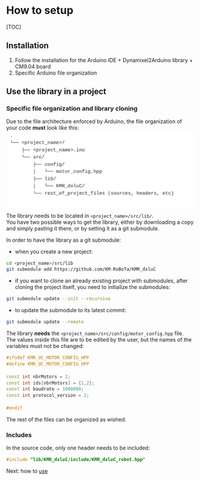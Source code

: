 # How to setup
[TOC]

## Installation
1. Follow the installation for the Arduino IDE + Dynamixel2Arduino library + CM9.04 board
2. Specific Arduino file organization

## Use the library in a project

### Specific file organization and library cloning
Due to the file architecture enforced by Arduino, the file organization of your code **must** look like this:
![File tree](../img/folder_tree.png)

The library needs to be located in ```<project_name>/src/lib/```. <br /> 
You have two possible ways to get the library, either by downloading a copy and simply pasting it there, or by setting it as a git submodule.

In order to have the library as a git submodule:
- when you create a new project: 
```sh
cd <project_name>/src/lib
git submodule add https://github.com/KM-RoBoTa/KMR_dxluC
``` 
- if you want to clone an already existing project with submodules, after cloning the project itself, you need to initialize the submodules:
```sh
git submodule update --init --recursive
``` 
- to update the submodule to its latest commit:
```sh
git submodule update --remote
``` 

The library **needs** the ```<project_name>/src/config/motor_config.hpp``` file. The values inside this file are to be edited by the user, but the names of the variables must not be changed:

```cpp
#ifndef KMR_UC_MOTOR_CONFIG_HPP
#define KMR_UC_MOTOR_CONFIG_HPP

const int nbrMotors = 2;
const int ids[nbrMotors] = {1,2};
const int baudrate = 1000000;
const int protocol_version = 2;

#endif
``` 

The rest of the files can be organized as wished.


### Includes

In the source code, only one header needs to be included:
```cpp
#include "lib/KMR_dxluC/include/KMR_dxluC_robot.hpp"
```

Next: how to [use](use.md)